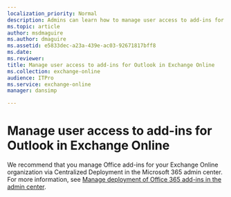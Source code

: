 ```yaml
---
localization_priority: Normal
description: Admins can learn how to manage user access to add-ins for Outlook in Exchange Online.
ms.topic: article
author: msdmaguire
ms.author: dmaguire
ms.assetid: e5833dec-a23a-439e-ac03-92671817bff8
ms.date: 
ms.reviewer: 
title: Manage user access to add-ins for Outlook in Exchange Online
ms.collection: exchange-online
audience: ITPro
ms.service: exchange-online
manager: dansimp

---
```


# Manage user access to add-ins for Outlook in Exchange Online

We recommend that you manage Office add-ins for your Exchange Online organization via Centralized Deployment in the Microsoft 365 admin center. For more information, see [Manage deployment of Office 365 add-ins in the admin center](https://docs.microsoft.com/office365/admin/manage/manage-deployment-of-add-ins).
